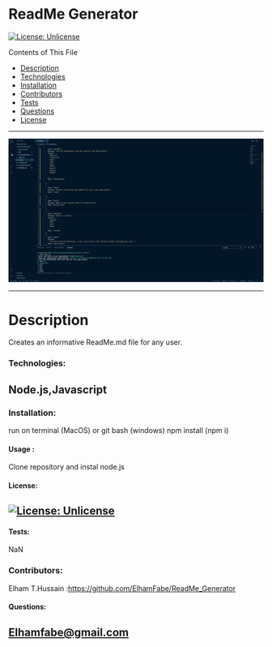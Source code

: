 # ReadMe Generator
  [![License: Unlicense](https://img.shields.io/badge/license-Unlicense-blue.svg)](http://unlicense.org/)

  Contents of This File
  * [Description](#description)
  * [Technologies](#technologies)
  * [Installation](#installation)
  * [Contributors](#contributors)
  * [Tests](#tests)
  * [Questions](#questions)
  * [License](#license)
  ---
 ![ApplicationImage](Assets/ScreenShot.png)

  ---
  # Description 
  Creates an informative ReadMe.md file for any user.

  ### Technologies:
  
  Node.js,Javascript
 ---

  ### Installation:

  run on terminal (MacOS) or git bash (windows) npm install (npm i)

  #### Usage :

  Clone repository and instal node.js


 #### License:
  [![License: Unlicense](https://img.shields.io/badge/license-Unlicense-blue.svg)](http://unlicense.org/)
  ---

  #### Tests:
  NaN

  ### Contributors:
  Elham T.Hussain :https://github.com/ElhamFabe/ReadMe_Generator

  #### Questions:
  Elhamfabe@gmail.com
 ---

  
